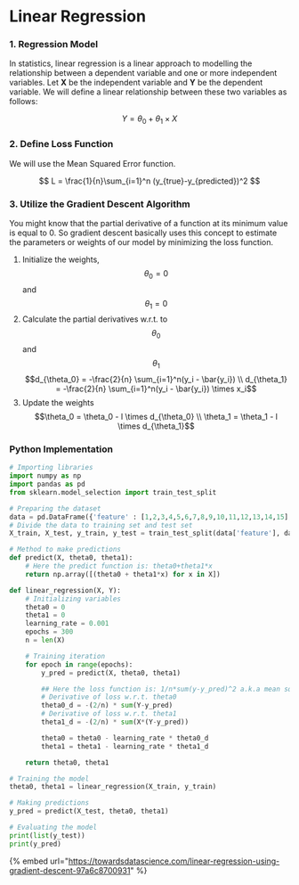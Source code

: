 # Linear Regression

### 1. Regression Model

In statistics, linear regression is a linear approach to modelling the relationship between a dependent variable and one or more independent variables. Let **X** be the independent variable and **Y** be the dependent variable. We will define a linear relationship between these two variables as follows:

$$
Y = \theta_0+\theta_1\times X
$$

### 2. Define Loss Function

We will use the Mean Squared Error function.

$$
L = \frac{1}{n}\sum_{i=1}^n (y_{true}-y_{predicted})^2
$$

### 3. Utilize the Gradient Descent Algorithm

You might know that the partial derivative of a function at its minimum value is equal to 0. So gradient descent basically uses this concept to estimate the parameters or weights of our model by minimizing the loss function.

1. Initialize the weights, $$\theta_0 = 0$$and $$\theta_1 =0$$ 
2. Calculate the partial derivatives w.r.t. to $$\theta_0$$and $$\theta_1$$  $$d_{\theta_0} = -\frac{2}{n} \sum_{i=1}^n(y_i - \bar{y_i}) \\   d_{\theta_1} = -\frac{2}{n} \sum_{i=1}^n(y_i - \bar{y_i}) \times x_i$$ 
3. Update the weights $$\theta_0 = \theta_0 - l \times d_{\theta_0}  \\ \theta_1 = \theta_1 - l \times d_{\theta_1}$$ 

### Python Implementation

```python
# Importing libraries
import numpy as np
import pandas as pd
from sklearn.model_selection import train_test_split

# Preparing the dataset
data = pd.DataFrame({'feature' : [1,2,3,4,5,6,7,8,9,10,11,12,13,14,15], 'label' : [2,4,6,8,10,12,14,16,18,20,22,24,26,28,30]})
# Divide the data to training set and test set
X_train, X_test, y_train, y_test = train_test_split(data['feature'], data['label'], test_size=0.30)

# Method to make predictions
def predict(X, theta0, theta1):
    # Here the predict function is: theta0+theta1*x
    return np.array([(theta0 + theta1*x) for x in X])

def linear_regression(X, Y):
    # Initializing variables
    theta0 = 0
    theta1 = 0
    learning_rate = 0.001
    epochs = 300
    n = len(X)

    # Training iteration
    for epoch in range(epochs):
        y_pred = predict(X, theta0, theta1)

        ## Here the loss function is: 1/n*sum(y-y_pred)^2 a.k.a mean squared error (mse)
        # Derivative of loss w.r.t. theta0
        theta0_d = -(2/n) * sum(Y-y_pred)
        # Derivative of loss w.r.t. theta1
        theta1_d = -(2/n) * sum(X*(Y-y_pred))

        theta0 = theta0 - learning_rate * theta0_d
        theta1 = theta1 - learning_rate * theta1_d   

    return theta0, theta1

# Training the model
theta0, theta1 = linear_regression(X_train, y_train)   

# Making predictions
y_pred = predict(X_test, theta0, theta1)

# Evaluating the model
print(list(y_test))
print(y_pred)
```

{% embed url="https://towardsdatascience.com/linear-regression-using-gradient-descent-97a6c8700931" %}



